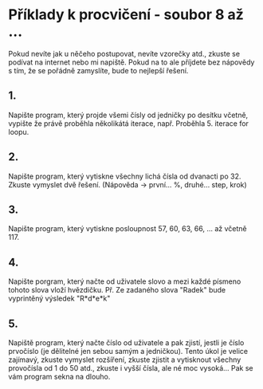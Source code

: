 # Příklady k procvičení - soubor 8 až ...

Pokud nevíte jak u něčeho postupovat, nevíte vzorečky atd., zkuste se podívat na internet nebo mi napiště. 
Pokud na to ale příjdete bez nápovědy s tím, že se pořádně zamyslíte, bude to
nejlepší řešení.

## 1. 
Napište program, který projde všemi čísly od jedničky po desítku včetně, vypište že právě proběhla několikátá iterace, např. Proběhla 5. iterace for loopu.

## 2.
Napište program, který vytiskne všechny lichá čísla od dvanacti po 32. Zkuste vymyslet dvě řešení. (Nápověda -> první... %, druhé... step, krok)

## 3.
Napište program, který vytiskne posloupnost 57, 60, 63, 66, ... až včetně 117.

## 4. 
Napište porgram, který načte od uživatele slovo a mezi každé písmeno tohoto slova vloží hvězdičku. Př. Ze zadaného slova "Radek" bude vyprintěný výsledek "R\*d\*e\*k"

## 5. 
Napiště program, který načte číslo od uživatele a pak zjistí, jestli je číslo prvočíslo (je dělitelné jen sebou samým a jedničkou). Tento úkol je velice zajímavý, zkuste vymyslet rozšíření, zkuste zjistit a vytisknout všechny provočísla od 1 do 50 atd., zkuste i vyšší čísla, ale né moc vysoká... Pak se vám program sekna na dlouho.